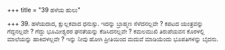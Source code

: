 +++
title = "39 ಹಳೆಯ ಹುಲು"

+++
39. ಹಳೆಯದಾದ, ಕ್ಷುಲ್ಲಕವಾದ ಧನುಸ್ಸು. ಇದನ್ನು ಬ್ರಾಹ್ಮಣ ಸೆಳೆದನಲ್ಲವೇ ? ಕಪಟದ ಯಂತ್ರವನ್ನು ಗೆದ್ದನಲ್ಲವೇ ? ಗೆದ್ದು ಭೂಮೀಶ್ವರರ ಘನತೆಯನ್ನು ಕೆಡಿಸಿದನಲ್ಲವೇ ? ಕಮಲಮುಖಿ ತಿರುಪೆಯವನ ಕೊರಳಲ್ಲಿ ಮಾಲೆಯನ್ನು ಹಾಕಿದಳಲ್ಲವೇ ? ಇನ್ನು ನೀವು ಹೋಗಿ ಪ್ರೀತಿಯಿಂದ ಮದುವೆ ಮಾಡಿಯೆಂದು ಭೂಪತಿಗಳನ್ನು ಬೈದನು.